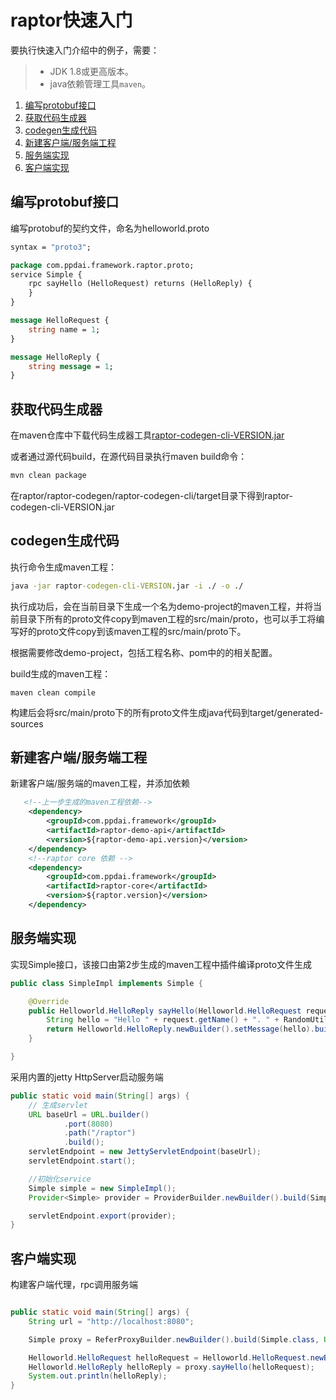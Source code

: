 # raptor快速入门

要执行快速入门介绍中的例子，需要：
>  * JDK 1.8或更高版本。
>  * java依赖管理工具`maven`。


1. [编写protobuf接口](#编写protobuf接口)
2. [获取代码生成器](#获取代码生成器)
3. [codegen生成代码](#codegen生成代码)
4. [新建客户端/服务端工程](#新建客户端/服务端工程)
5. [服务端实现](#服务端实现)
6. [客户端实现](#客户端实现)


## 编写protobuf接口

编写protobuf的契约文件，命名为helloworld.proto
```proto
syntax = "proto3";

package com.ppdai.framework.raptor.proto;
service Simple {
    rpc sayHello (HelloRequest) returns (HelloReply) {
    }
}

message HelloRequest {
    string name = 1;
}

message HelloReply {
    string message = 1;
}

```
## 获取代码生成器
在maven仓库中下载代码生成器工具[raptor-codegen-cli-VERSION.jar]()

或者通过源代码build，在源代码目录执行maven build命令：
```cmd
mvn clean package
```
在raptor/raptor-codegen/raptor-codegen-cli/target目录下得到raptor-codegen-cli-VERSION.jar

## codegen生成代码

执行命令生成maven工程：
```cmd
java -jar raptor-codegen-cli-VERSION.jar -i ./ -o ./
```

执行成功后，会在当前目录下生成一个名为demo-project的maven工程，并将当前目录下所有的proto文件copy到maven工程的src/main/proto，也可以手工将编写好的proto文件copy到该maven工程的src/main/proto下。

根据需要修改demo-project，包括工程名称、pom中的的相关配置。

build生成的maven工程：
```
maven clean compile
```
构建后会将src/main/proto下的所有proto文件生成java代码到target/generated-sources

## 新建客户端/服务端工程

新建客户端/服务端的maven工程，并添加依赖
```xml
   <!--上一步生成的maven工程依赖-->
    <dependency>
        <groupId>com.ppdai.framework</groupId>
        <artifactId>raptor-demo-api</artifactId>
        <version>${raptor-demo-api.version}</version>
    </dependency>
    <!--raptor core 依赖 -->
    <dependency>
        <groupId>com.ppdai.framework</groupId>
        <artifactId>raptor-core</artifactId>
        <version>${raptor.version}</version>
    </dependency>

```

## 服务端实现

实现Simple接口，该接口由第2步生成的maven工程中插件编译proto文件生成
```java
public class SimpleImpl implements Simple {

    @Override
    public Helloworld.HelloReply sayHello(Helloworld.HelloRequest request) {
        String hello = "Hello " + request.getName() + ". " + RandomUtils.nextInt(0, 10000);
        return Helloworld.HelloReply.newBuilder().setMessage(hello).build();
    }

}
```

采用内置的jetty HttpServer启动服务端
```java
public static void main(String[] args) {
    // 生成servlet
    URL baseUrl = URL.builder()
            .port(8080)
            .path("/raptor")
            .build();
    servletEndpoint = new JettyServletEndpoint(baseUrl);
    servletEndpoint.start();

    //初始化service
    Simple simple = new SimpleImpl();
    Provider<Simple> provider = ProviderBuilder.newBuilder().build(Simple.class, simple);

    servletEndpoint.export(provider);
}
```

## 客户端实现

构建客户端代理，rpc调用服务端
```java

public static void main(String[] args) {
    String url = "http://localhost:8080";

    Simple proxy = ReferProxyBuilder.newBuilder().build(Simple.class, URL.valueOf(url));

    Helloworld.HelloRequest helloRequest = Helloworld.HelloRequest.newBuilder().setName("ppdai").build();
    Helloworld.HelloReply helloReply = proxy.sayHello(helloRequest);
    System.out.println(helloReply);
}
```
